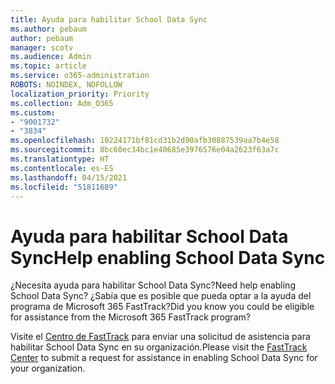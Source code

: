 ```yaml
---
title: Ayuda para habilitar School Data Sync
ms.author: pebaum
author: pebaum
manager: scotv
ms.audience: Admin
ms.topic: article
ms.service: o365-administration
ROBOTS: NOINDEX, NOFOLLOW
localization_priority: Priority
ms.collection: Adm_O365
ms.custom:
- "9001732"
- "3834"
ms.openlocfilehash: 10224171bf81cd31b2d90afb30887539aa7b4e58
ms.sourcegitcommit: 8bc60ec34bc1e40685e3976576e04a2623f63a7c
ms.translationtype: HT
ms.contentlocale: es-ES
ms.lasthandoff: 04/15/2021
ms.locfileid: "51811689"
---
```

# <a name="help-enabling-school-data-sync"></a><span data-ttu-id="7dfdd-102">Ayuda para habilitar School Data Sync</span><span class="sxs-lookup"><span data-stu-id="7dfdd-102">Help enabling School Data Sync</span></span>

<span data-ttu-id="7dfdd-103">¿Necesita ayuda para habilitar School Data Sync?</span><span class="sxs-lookup"><span data-stu-id="7dfdd-103">Need help enabling School Data Sync?</span></span> <span data-ttu-id="7dfdd-104">¿Sabía que es posible que pueda optar a la ayuda del programa de Microsoft 365 FastTrack?</span><span class="sxs-lookup"><span data-stu-id="7dfdd-104">Did you know you could be eligible for assistance from the Microsoft 365 FastTrack program?</span></span>

<span data-ttu-id="7dfdd-105">Visite el [Centro de FastTrack](https://www.microsoft.com/fasttrack) para enviar una solicitud de asistencia para habilitar School Data Sync en su organización.</span><span class="sxs-lookup"><span data-stu-id="7dfdd-105">Please visit the [FastTrack Center](https://www.microsoft.com/fasttrack) to submit a request for assistance in enabling School Data Sync for your organization.</span></span>
